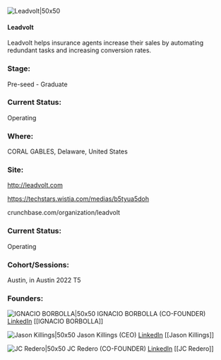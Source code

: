 

![Leadvolt|50x50](https://apimg.techstars.com/profiles/1662227077651_766091.png)

#### Leadvolt
Leadvolt helps insurance agents increase their sales by automating redundant tasks and increasing conversion rates.

### Stage: 
Pre-seed - Graduate 

### Current Status: 
Operating

### Where:
CORAL GABLES, Delaware, United States

### Site:
http://leadvolt.com

https://techstars.wistia.com/medias/b5tyua5doh

crunchbase.com/organization/leadvolt

### Current Status: 
Operating

### Cohort/Sessions: 
Austin, in Austin 2022 T5

### Founders: 

![IGNACIO BORBOLLA|50x50]() IGNACIO BORBOLLA (CO-FOUNDER) [LinkedIn](https://) [[IGNACIO BORBOLLA]]

![Jason Killings|50x50](https://www.f6s.com/static-resource/images/profile-placeholder-user.jpg) Jason Killings (CEO) [LinkedIn](https://linkedin.com/in/jasonkillings) [[Jason Killings]]

![JC Redero|50x50]() JC Redero (CO-FOUNDER) [LinkedIn](https://) [[JC Redero]]


